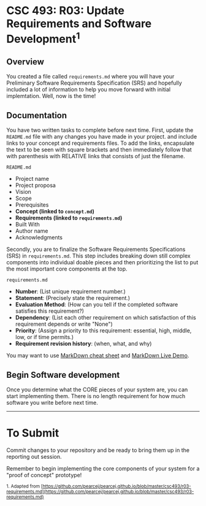 # CSC 493: R03: Update Requirements and Software Development<sup>1</sup>

## Overview
You created a file called <code>requirements.md</code> where you will have your Preliminary Software Requirements Specification (SRS) and hopefully included a lot of information to help you move forward with initial implemtation. Well, now is the time!

## Documentation

You have two written tasks to complete before next time. First, update the <code>README.md</code> file with any changes you have made in your project. and include links to your concept and requirements files. To add the links, encapsulate the text to be seen with square brackets and then immediately follow that with parenthesis with RELATIVE links that consists of just the filename.

<code>README.md</code>
- Project name
- Project proposa
- Vision
- Scope
- Prerequisites
- **Concept (linked to <code>concept.md</code>)**
- **Requirements (linked to <code>requirements.md</code>)**
- Built With
- Author name
- Acknowledgments

Secondly, you are to finalize the Software Requirements Specifications (SRS) in <code>requirements.md</code>. This step includes breaking down still complex components into individual doable pieces and then prioritizing the list to put the most important core components at the top. 

<code>requirements.md</code>

  - **Number**: (List unique requirement number.)
  - **Statement**: (Precisely state the requirement.)
  - **Evaluation Method**: (How can you tell if the completed software satisfies this requirement?)
  - **Dependency**: (List each other requirement on which satisfaction of this requirement depends or write "None")
  - **Priority**: (Assign a priority to this requirement: essential, high, middle, low, or if time permits.)
  - **Requirement revision history**: (when, what, and why)


You may want to use [MarkDown cheat sheet](https://github.com/adam-p/markdown-here/wiki/Markdown-Here-Cheatsheet) and [MarkDown Live Demo](http://www.markdown-here.com/livedemo.html).

## Begin Software development

Once you determine what the CORE pieces of your system are, you can start implementing them. There is no length requirement for how much software you write before next time.

---
# To Submit

Commit changes to your repository and be ready to bring them up in the reporting out session. 

Remember to begin implementing the core components of your system for a "proof of concept" prototype!

<sub>1. Adapted from [https://github.com/pearcej/pearcej.github.io/blob/master/csc493/r03-requirements.md](https://github.com/pearcej/pearcej.github.io/blob/master/csc493/r03-requirements.md)</sub>

